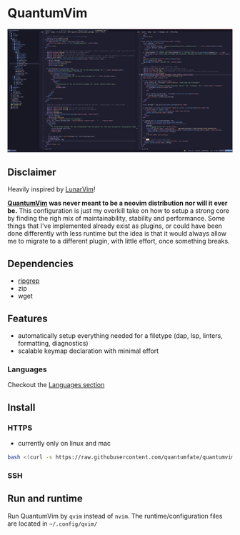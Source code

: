 # QuantumVim

![QuantumVim](./images/quantumvim.png)

## Disclaimer

Heavily inspired by [LunarVim](https://github.com/LunarVim/LunarVim)!

**[QuantumVim](https://github.com/quantumfate/qvim) was never meant to be a neovim distribution nor will it ever be.** This configuration is just my overkill take on how to setup a strong core by finding the righ mix of maintainability, stability and performance. Some things that I've implemented already exist as plugins, or could have been done differently with less runtime but the idea is that it would always allow me to migrate to a different plugin, with little effort, once something breaks.

## Dependencies

- [ripgrep](https://github.com/BurntSushi/ripgrep)
- zip
- wget

## Features

- automatically setup everything needed for a filetype (dap, lsp, linters, formatting, diagnostics)
- scalable keymap declaration with minimal effort

### Languages

Checkout the [Languages section](./lua/qvim/lang/README.md)

## Install

### HTTPS

- currently only on linux and mac

```bash
bash <(curl -s https://raw.githubusercontent.com/quantumfate/quantumvim/main/utils/installer/install.sh)
```

### SSH

## Run and runtime

Run QuantumVim by `qvim` instead of `nvim`. The runtime/configuration files are located in `~/.config/qvim/`
